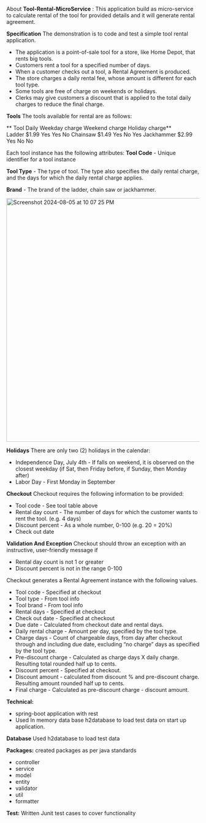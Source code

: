 About
**Tool-Rental-MicroService** :  This application build as micro-service to calculate rental of the tool for provided details and it will generate rental
agreement.


****Specification****
The demonstration is to code and test a simple tool rental application. 
 - The application is a point-of-sale tool for a store, like Home Depot, that rents big tools. 
 - Customers rent a tool for a specified number of days. 
 - When a customer checks out a tool, a Rental Agreement is produced. 
 - The store charges a daily rental fee, whose amount is different for each tool type. 
 - Some tools are free of charge on weekends or holidays. 
 - Clerks may give customers a discount that is applied to the total daily charges to reduce the final
charge.


**Tools**
The tools available for rental are as follows:

** Tool       Daily      Weekday charge   Weekend charge   Holiday charge**  
   Ladder     $1.99         Yes                Yes               No
 Chainsaw      $1.49        Yes                No               Yes
Jackhammer    $2.99         Yes                No                 No

Each tool instance has the following attributes: 
**Tool Code** - Unique identifier for a tool instance

**Tool Type** - The type of tool. The type also specifies the daily rental charge, and the days for which the daily rental charge applies.

**Brand** - The brand of the ladder, chain saw or jackhammer.

<img width="636" alt="Screenshot 2024-08-05 at 10 07 25 PM" src="https://github.com/user-attachments/assets/e8097693-a6e4-40ea-b332-3947175eeed2">


**Holidays**
There are only two (2) holidays in the calendar:
   - Independence Day, July 4th - If falls on weekend, it is observed on the closest weekday (if Sat, then Friday before, if Sunday, then Monday after)
   - Labor Day - First Monday in September


**Checkout**
Checkout requires the following information to be provided:
  - Tool code - See tool table above
  - Rental day count - The number of days for which the customer wants to rent the tool. (e.g. 4
days)
  - Discount percent - As a whole number, 0-100 (e.g. 20 = 20%)
  - Check out date

**Validation And Exception**
Checkout should throw an exception with an instructive, user-friendly message if
  - Rental day count is not 1 or greater
  - Discount percent is not in the range 0-100

Checkout generates a Rental Agreement instance with the following values.
 - Tool code - Specified at checkout 
 - Tool type - From tool info 
 - Tool brand - From tool info 
 - Rental days - Specified at checkout
 -  Check out date - Specified at checkout 
 - Due date - Calculated from checkout date and rental days. 
 - Daily rental charge - Amount per day, specified by the tool type. 
 - Charge days - Count of chargeable days, from day after checkout through and including due
date, excluding “no charge” days as specified by the tool type. 
 - Pre-discount charge - Calculated as charge days X daily charge. Resulting total rounded half up
to cents. 
 - Discount percent - Specified at checkout. 
 - Discount amount - calculated from discount % and pre-discount charge. Resulting amount
rounded half up to cents. 
 - Final charge - Calculated as pre-discount charge - discount amount.


**Technical:**
   - spring-boot application with rest
   - Used In memory data base  h2database to load test data on start up application.

**Database**
    Used h2database to load test data

**Packages:**
   created packages as per java standards
   - controller
   - service
   - model
   - entity
   - validator
   - util
   - formatter


**Test:**
   Written Junit test cases to cover functionality

